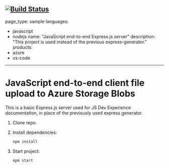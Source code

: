 [![Build Status](https://devsl.visualstudio.com/node-express/_apis/build/status/Damdias.js-e2e-express-server?branchName=main)](https://devsl.visualstudio.com/node-express/_build/latest?definitionId=9&branchName=main)
---
page_type: sample
languages:
- javascript
- nodejs
name: "JavaScript end-to-end Express.js server"
description: "This project is used instead of the previous express-generator."
products:
- azure
- vs-code
---

# JavaScript end-to-end client file upload to Azure Storage Blobs

This is a basic Express.js server used for JS Dev Experience documentation, in place of the previously used express generator. 

1. Clone repo.

1. Install dependencies: 

    ```bash
    npm install
    ```

1. Start project: 

    ```bash
    npm start
    ```
